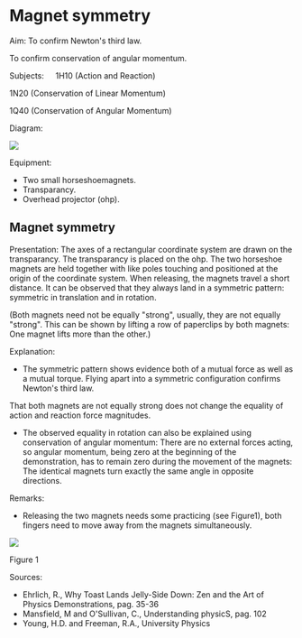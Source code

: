 # Magnet symmetry 

Aim: To confirm Newton's third law.

To confirm conservation of angular momentum.

Subjects: $\quad 1 \mathrm{H} 10$ (Action and Reaction)

1N20 (Conservation of Linear Momentum)

1Q40 (Conservation of Angular Momentum)

Diagram:

![](https://cdn.mathpix.com/cropped/2024_06_24_ea707aa2254e9795d0f2g-1.jpg?height=491&width=902&top_left_y=508&top_left_x=728)

Equipment:

- Two small horseshoemagnets.
- Transparancy.
- Overhead projector (ohp).


## Magnet symmetry

Presentation: The axes of a rectangular coordinate system are drawn on the transparancy. The transparancy is placed on the ohp. The two horseshoe magnets are held together with like poles touching and positioned at the origin of the coordinate system. When releasing, the magnets travel a short distance. It can be observed that they always land in a symmetric pattern: symmetric in translation and in rotation.

(Both magnets need not be equally "strong", usually, they are not equally "strong". This can be shown by lifting a row of paperclips by both magnets: One magnet lifts more than the other.)

Explanation:

- The symmetric pattern shows evidence both of a mutual force as well as a mutual torque. Flying apart into a symmetric configuration confirms Newton's third law.

That both magnets are not equally strong does not change the equality of action and reaction force magnitudes.

- The observed equality in rotation can also be explained using conservation of angular momentum: There are no external forces acting, so angular momentum, being zero at the beginning of the demonstration, has to remain zero during the movement of the magnets: The identical magnets turn exactly the same angle in opposite directions.

Remarks:

- Releasing the two magnets needs some practicing (see Figure1), both fingers need to move away from the magnets simultaneously.

![](https://cdn.mathpix.com/cropped/2024_06_24_ea707aa2254e9795d0f2g-2.jpg?height=697&width=469&top_left_y=1240&top_left_x=920)

Figure 1

Sources:

- Ehrlich, R., Why Toast Lands Jelly-Side Down: Zen and the Art of Physics Demonstrations, pag. 35-36
- Mansfield, M and O'Sullivan, C., Understanding physicS, pag. 102
- Young, H.D. and Freeman, R.A., University Physics

